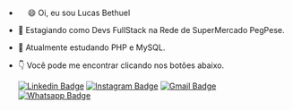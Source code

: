 - <img src="https://raw.githubusercontent.com/MartinHeinz/MartinHeinz/master/wave.gif" width="17" height="17" />😄 Oi, eu sou Lucas Bethuel  
- 👀 Estagiando como Devs FullStack na Rede de SuperMercado PegPese.
- 🌱 Atualmente estudando PHP e MySQL.
- 👇 Você pode me encontrar clicando nos botões abaixo.
  
     [![Linkedin Badge](https://img.shields.io/badge/-LinkedIn-blue?style=flat-square&logo=Linkedin&logoColor=white&link=https://www.linkedin.com/in/lucas-bethuel-a4106665/)](https://www.linkedin.com/in/lucas-bethuel-a4106665/)  [![Instagram Badge](https://img.shields.io/badge/-Instagram-purple?style=flat-square&logo=Instagram&logoColor=white&link=https://www.instagram.com/lbethuel/?hl=pt-br)](https://www.instagram.com/lbethuel/?hl=pt-br)  [![Gmail Badge](https://img.shields.io/badge/-Gmail-red?style=flat-square&logo=Gmail&logoColor=white&link=mailto:Bethuel.pg@gmail.com)](mailto:Bethuel.pg@gmail.com)  [![Whatsapp Badge](https://img.shields.io/badge/-WhatsApp-green?style=flat-square&logo=whatsapp&logoColor=white&link=https://api.whatsapp.com/send?phone=5511987327203)](https://api.whatsapp.com/send?phone=5511987327203)




 

